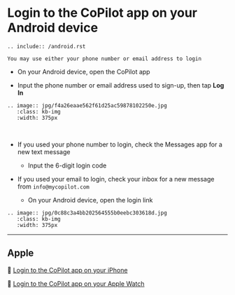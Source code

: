 # Login to the CoPilot app on your Android device

```{eval-rst}
.. include:: /android.rst
```

```{tip}
You may use either your phone number or email address to login
```

- On your Android device, open the CoPilot app

- Input the phone number or email address used to sign-up, then tap **Log In**

```{eval-rst}
.. image:: jpg/f4a26eaae562f61d25ac59878102250e.jpg
   :class: kb-img
   :width: 375px
```

&nbsp;

- If you used your phone number to login, check the Messages app for a new text message

    - Input the 6-digit login code

- If you used your email to login, check your inbox for a new message from `info@mycopilot.com`

    - On your Android device, open the login link

```{eval-rst}
.. image:: jpg/0c88c3a4bb202564555b0eebc303618d.jpg
   :class: kb-img
   :width: 375px
```

---

## Apple

📌 [Login to the CoPilot app on your iPhone](../login-iphone.md)

📌 [Login to the CoPilot app on your Apple Watch](../login-apple-watch.md)
